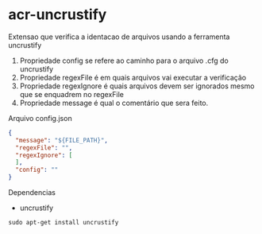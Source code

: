 # acr-uncrustify

Extensao que verifica a identacao de arquivos usando a ferramenta uncrustify

1. Propriedade config se refere ao caminho para o arquivo .cfg do uncrustify
2. Propriedade regexFile é em quais arquivos vai executar a verificação
3. Propriedade regexIgnore é quais arquivos devem ser ignorados mesmo que se enquadrem no regexFile
4. Propriedade message é qual o comentário que sera feito.

Arquivo config.json

```json
{
  "message": "${FILE_PATH}",
  "regexFile": "",
  "regexIgnore": [
  ],
  "config": ""
}

```

Dependencias

- uncrustify

```shell
sudo apt-get install uncrustify
```
